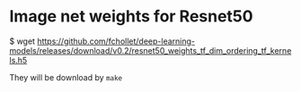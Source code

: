 # Image net weights for Resnet50

$ wget https://github.com/fchollet/deep-learning-models/releases/download/v0.2/resnet50_weights_tf_dim_ordering_tf_kernels.h5

They will be download by `make`